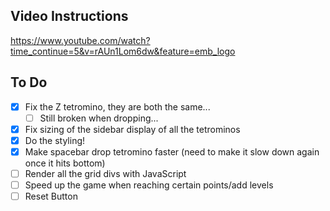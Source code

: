 ## Video Instructions
https://www.youtube.com/watch?time_continue=5&v=rAUn1Lom6dw&feature=emb_logo


## To Do
- [x] Fix the Z tetromino, they are both the same...
    - [ ] Still broken when dropping...
- [x] Fix sizing of the sidebar display of all the tetrominos
- [x] Do the styling!
- [x] Make spacebar drop tetromino faster (need to make it slow down again once it hits bottom)
- [ ] Render all the grid divs with JavaScript
- [ ] Speed up the game when reaching certain points/add levels
- [ ] Reset Button
